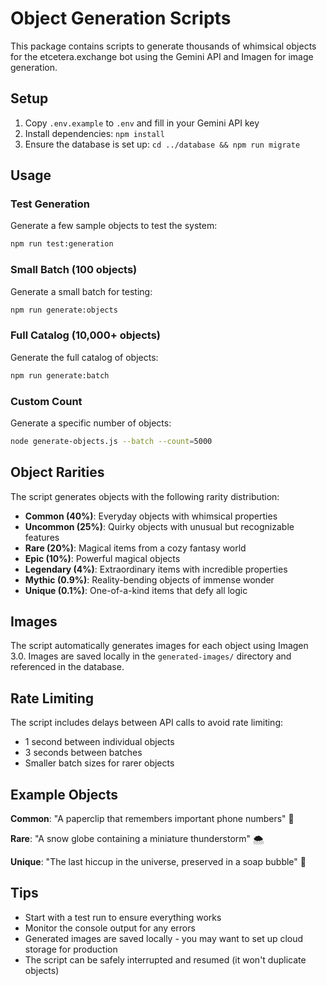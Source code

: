 # Object Generation Scripts

This package contains scripts to generate thousands of whimsical objects for the etcetera.exchange bot using the Gemini API and Imagen for image generation.

## Setup

1. Copy `.env.example` to `.env` and fill in your Gemini API key
2. Install dependencies: `npm install`
3. Ensure the database is set up: `cd ../database && npm run migrate`

## Usage

### Test Generation
Generate a few sample objects to test the system:
```bash
npm run test:generation
```

### Small Batch (100 objects)
Generate a small batch for testing:
```bash
npm run generate:objects
```

### Full Catalog (10,000+ objects)
Generate the full catalog of objects:
```bash
npm run generate:batch
```

### Custom Count
Generate a specific number of objects:
```bash
node generate-objects.js --batch --count=5000
```

## Object Rarities

The script generates objects with the following rarity distribution:

- **Common (40%)**: Everyday objects with whimsical properties
- **Uncommon (25%)**: Quirky objects with unusual but recognizable features  
- **Rare (20%)**: Magical items from a cozy fantasy world
- **Epic (10%)**: Powerful magical objects
- **Legendary (4%)**: Extraordinary items with incredible properties
- **Mythic (0.9%)**: Reality-bending objects of immense wonder
- **Unique (0.1%)**: One-of-a-kind items that defy all logic

## Images

The script automatically generates images for each object using Imagen 3.0. Images are saved locally in the `generated-images/` directory and referenced in the database.

## Rate Limiting

The script includes delays between API calls to avoid rate limiting:
- 1 second between individual objects
- 3 seconds between batches
- Smaller batch sizes for rarer objects

## Example Objects

**Common**: "A paperclip that remembers important phone numbers" 📎

**Rare**: "A snow globe containing a miniature thunderstorm" 🌨️

**Unique**: "The last hiccup in the universe, preserved in a soap bubble" 🫧

## Tips

- Start with a test run to ensure everything works
- Monitor the console output for any errors
- Generated images are saved locally - you may want to set up cloud storage for production
- The script can be safely interrupted and resumed (it won't duplicate objects)